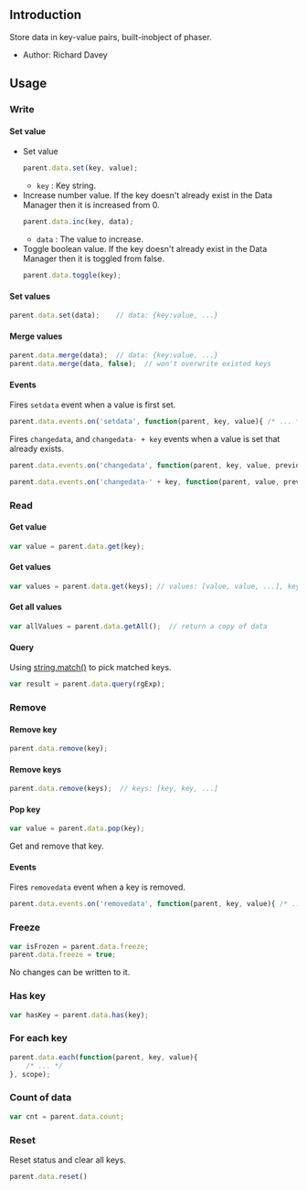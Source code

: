 ## Introduction

Store data in key-value pairs, built-inobject of phaser.

- Author: Richard Davey

## Usage

### Write

#### Set value

- Set value
    ```javascript
    parent.data.set(key, value);
    ```
    - `key` : Key string.
- Increase number value. If the key doesn't already exist in the Data Manager then it is increased from 0.
    ```javascript
    parent.data.inc(key, data);
    ```
    - `data` : The value to increase. 
- Toggle boolean value. If the key doesn't already exist in the Data Manager then it is toggled from false.
    ```javascript
    parent.data.toggle(key);
    ```

#### Set values

```javascript
parent.data.set(data);    // data: {key:value, ...}
```

#### Merge values

```javascript
parent.data.merge(data);  // data: {key:value, ...}
parent.data.merge(data, false);  // won't overwrite existed keys
```

#### Events

Fires `setdata` event when a value is first set.

```javascript
parent.data.events.on('setdata', function(parent, key, value){ /* ... */ });
```

Fires `changedata`, and `changedata- + key` events when a value is set that already exists.

```javascript
parent.data.events.on('changedata', function(parent, key, value, previousValue){ /* ... */ });
```

```javascript
parent.data.events.on('changedata-' + key, function(parent, value, previousValue){ /* ... */ });
```

### Read

#### Get value

```javascript
var value = parent.data.get(key);
```

#### Get values

```javascript
var values = parent.data.get(keys); // values: [value, value, ...], keys: [key, key, ...]
```

#### Get all values

```javascript
var allValues = parent.data.getAll();  // return a copy of data
```

#### Query

Using [string.match()](https://developer.mozilla.org/en-US/docs/Web/JavaScript/Reference/Global_Objects/String/match) to pick matched keys.

```javascript
var result = parent.data.query(rgExp);
```

### Remove

#### Remove key

```javascript
parent.data.remove(key);
```

#### Remove keys

```javascript
parent.data.remove(keys);  // keys: [key, key, ...]
```

#### Pop key

```javascript
var value = parent.data.pop(key);
```

Get and remove that key.

#### Events

Fires `removedata` event when a key is removed.

```javascript
parent.data.events.on('removedata', function(parent, key, value){ /* ... */ });
```

### Freeze

```javascript
var isFrozen = parent.data.freeze;
parent.data.freeze = true;
```

No changes can be written to it.

### Has key

```javascript
var hasKey = parent.data.has(key);
```

### For each key

```javascript
parent.data.each(function(parent, key, value){
    /* ... */
}, scope);
```

### Count of data

```javascript
var cnt = parent.data.count;
```

### Reset

Reset status and clear all keys.

```javascript
parent.data.reset()
```